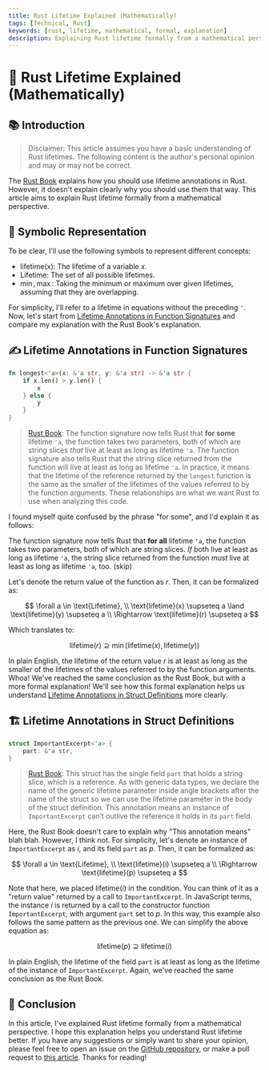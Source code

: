 ```yaml
---
title: Rust Lifetime Explained (Mathematically)
tags: [Technical, Rust]
keywords: [rust, lifetime, mathematical, formal, explanation]
description: Explaining Rust lifetime formally from a mathematical perspective.
---
```


# 🦀 Rust Lifetime Explained (Mathematically)

## 📚 Introduction

> Disclaimer: This article assumes you have a basic understanding of Rust lifetimes. The following content is the author's personal opinion and may or may not be correct.

The [Rust Book](https://doc.rust-lang.org/book/) explains how you should use lifetime annotations in Rust. However, it doesn't explain clearly why you should use them that way. This article aims to explain Rust lifetime formally from a mathematical perspective.

## 🔢 Symbolic Representation

To be clear, I'll use the following symbols to represent different concepts:

- $\text{lifetime(x)}$: The lifetime of a variable $x$.
- $\text{Lifetime}$: The set of all possible lifetimes.
- $\min, \max$: Taking the minimum or maximum over given lifetimes, assuming that they are overlapping.

For simplicity, I'll refer to a lifetime in equations without the preceding `'`. Now, let's start from [Lifetime Annotations in Function Signatures](#lifetime-annotations-in-function-signatures) and compare my explanation with the Rust Book's explanation.

## ✍️ Lifetime Annotations in Function Signatures

```rust
fn longest<'a>(x: &'a str, y: &'a str) -> &'a str {
    if x.len() > y.len() {
        x
    } else {
        y
    }
}
```

> [Rust Book](https://doc.rust-lang.org/stable/book/ch10-03-lifetime-syntax.html#lifetime-annotations-in-function-signatures): The function signature now tells Rust that **for some** lifetime `'a`, the function takes two parameters, both of which are string slices *that* live at least as long as lifetime `'a`. The function signature also tells Rust that the string slice returned from the function will live at least as long as lifetime `'a`. In practice, it means that the lifetime of the reference returned by the `longest` function is the same as the smaller of the lifetimes of the values referred to by the function arguments. These relationships are what we want Rust to use when analyzing this code.

I found myself quite confused by the phrase "for some", and I'd explain it as follows:

The function signature now tells Rust that **for all** lifetime `'a`, the function takes two parameters, both of which are string slices. *If* both live at least as long as lifetime `'a`, the string slice returned from the function *must* live at least as long as lifetime `'a`, too. (skip)

Let's denote the return value of the function as $r$. Then, it can be formalized as:

$$
\forall a \in \text{Lifetime}, \\
\text{lifetime}(x) \supseteq a \land \text{lifetime}(y) \supseteq a \\
\Rightarrow \text{lifetime}(r) \supseteq a
$$

Which translates to:

$$
\text{lifetime}(r) \supseteq \min(\text{lifetime}(x), \text{lifetime}(y))
$$

In plain English, the lifetime of the return value $r$ is at least as long as the smaller of the lifetimes of the values referred to by the function arguments. Whoa! We've reached the same conclusion as the Rust Book, but with a more formal explanation! We'll see how this formal explanation helps us understand [Lifetime Annotations in Struct Definitions](https://doc.rust-lang.org/stable/book/ch10-03-lifetime-syntax.html#lifetime-annotations-in-struct-definitions) more clearly.

## 🏗️ Lifetime Annotations in Struct Definitions

```rust
struct ImportantExcerpt<'a> {
    part: &'a str,
}
```

> [Rust Book](https://doc.rust-lang.org/stable/book/ch10-03-lifetime-syntax.html#lifetime-annotations-in-struct-definitions): This struct has the single field `part` that holds a string slice, which is a reference. As with generic data types, we declare the name of the generic lifetime parameter inside angle brackets after the name of the struct so we can use the lifetime parameter in the body of the struct definition. This annotation means an instance of `ImportantExcerpt` can’t outlive the reference it holds in its `part` field.

Here, the Rust Book doesn't care to explain why "This annotation means" blah blah. However, I think not. For simplicity, let's denote an instance of `ImportantExcerpt` as $i$, and its field `part` as $p$. Then, it can be formalized as:

$$
\forall a \in \text{Lifetime}, \\
\text{lifetime}(i) \supseteq a \\
\Rightarrow \text{lifetime}(p) \supseteq a
$$

Note that here, we placed $\text{lifetime}(i)$ in the condition. You can think of it as a "return value" returned by a call to `ImportantExcerpt`. In JavaScript terms, the instance $i$ is returned by a call to the constructor function `ImportantExcerpt`, with argument `part` set to $p$. In this way, this example also follows the same pattern as the previous one. We can simplify the above equation as:

$$
\text{lifetime}(p) \supseteq \text{lifetime}(i)
$$

In plain English, the lifetime of the field `part` is at least as long as the lifetime of the instance of `ImportantExcerpt`. Again, we've reached the same conclusion as the Rust Book.

## 📝 Conclusion

In this article, I've explained Rust lifetime formally from a mathematical perspective. I hope this explanation helps you understand Rust lifetime better. If you have any suggestions or simply want to share your opinion, please feel free to open an issue on the [GitHub repository](https://github.com/PRO-2684/PRO-2684.github.io), or make a pull request to [this article](https://github.com/PRO-2684/PRO-2684.github.io/blob/master/notes/rust_lifetime_explained.md). Thanks for reading!
